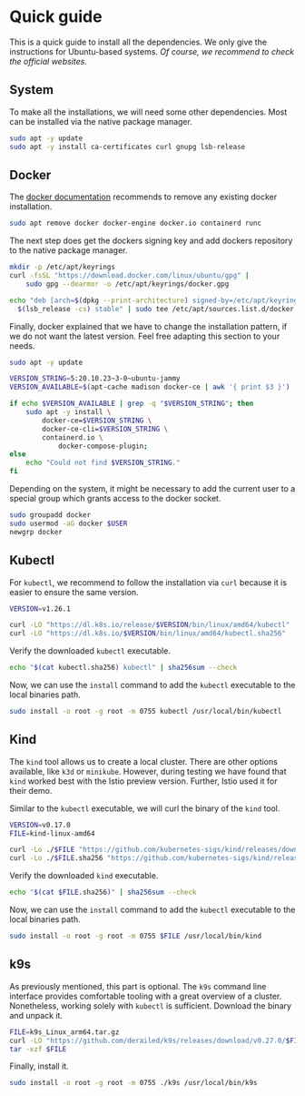 # Quick guide

This is a quick guide to install all the dependencies.
We only give the instructions for Ubuntu-based systems.
*Of course, we recommend to check the official websites.*

## System

To make all the installations, we will need some other dependencies.
Most can be installed via the native package manager.

```bash
sudo apt -y update
sudo apt -y install ca-certificates curl gnupg lsb-release
```

## Docker

The [docker documentation](https://docs.docker.com/engine/install/ubuntu/) recommends to remove any existing docker installation.

```bash
sudo apt remove docker docker-engine docker.io containerd runc
```

The next step does get the dockers signing key and add dockers repository to the native package manager.

```bash
mkdir -p /etc/apt/keyrings
curl -fsSL "https://download.docker.com/linux/ubuntu/gpg" |
    sudo gpg --dearmor -o /etc/apt/keyrings/docker.gpg

echo "deb [arch=$(dpkg --print-architecture) signed-by=/etc/apt/keyrings/docker.gpg] "https://download.docker.com/linux/ubuntu" \
  $(lsb_release -cs) stable" | sudo tee /etc/apt/sources.list.d/docker.list >/dev/null
```

Finally, docker explained that we have to change the installation pattern, if we do not want the latest version. Feel free adapting this section to your needs.

```bash
sudo apt -y update

VERSION_STRING=5:20.10.23~3-0~ubuntu-jammy
VERSION_AVAILABLE=$(apt-cache madison docker-ce | awk '{ print $3 }')

if echo $VERSION_AVAILABLE | grep -q "$VERSION_STRING"; then 
    sudo apt -y install \
        docker-ce=$VERSION_STRING \
        docker-ce-cli=$VERSION_STRING \
        containerd.io \
            docker-compose-plugin; 
else
    echo "Could not find $VERSION_STRING."
fi
```

Depending on the system, it might be necessary to add the current user to a special group which grants access to the docker socket.

```bash
sudo groupadd docker
sudo usermod -aG docker $USER
newgrp docker
```

## Kubectl

For `kubectl`, we recommend to follow the installation via `curl` because it is easier to ensure the same version.

```bash
VERSION=v1.26.1

curl -LO "https://dl.k8s.io/release/$VERSION/bin/linux/amd64/kubectl"
curl -LO "https://dl.k8s.io/$VERSION/bin/linux/amd64/kubectl.sha256"
```

Verify the downloaded `kubectl` executable.

```bash
echo "$(cat kubectl.sha256) kubectl" | sha256sum --check
```

Now, we can use the `install` command to add the `kubectl` executable to the local binaries path.

```bash
sudo install -o root -g root -m 0755 kubectl /usr/local/bin/kubectl
```

## Kind

The `kind` tool allows us to create a local cluster.
There are other options available, like `k3d` or `minikube`.
However, during testing we have found that `kind` worked best with the Istio preview version.
Further, Istio used it for their demo.

Similar to the `kubectl` executable, we will curl the binary of the `kind` tool.

```bash
VERSION=v0.17.0
FILE=kind-linux-amd64

curl -Lo ./$FILE "https://github.com/kubernetes-sigs/kind/releases/download/$VERSION/$FILE"
curl -Lo ./$FILE.sha256 "https://github.com/kubernetes-sigs/kind/releases/download/$VERSION/$FILE.sha256sum"
```

Verify the downloaded `kind` executable.

```bash
echo "$(cat $FILE.sha256)" | sha256sum --check
```

Now, we can use the `install` command to add the `kubectl` executable to the local binaries path.

```bash
sudo install -o root -g root -m 0755 $FILE /usr/local/bin/kind
```

## k9s

As previously mentioned, this part is optional.
The `k9s` command line interface provides comfortable tooling with a great overview of a cluster.
Nonetheless, working solely with `kubectl` is sufficient.
Download the binary and unpack it.

```bash
FILE=k9s_Linux_arm64.tar.gz
curl -LO "https://github.com/derailed/k9s/releases/download/v0.27.0/$FILE"
tar -xzf $FILE
```

Finally, install it.

```bash
sudo install -o root -g root -m 0755 ./k9s /usr/local/bin/k9s
```
